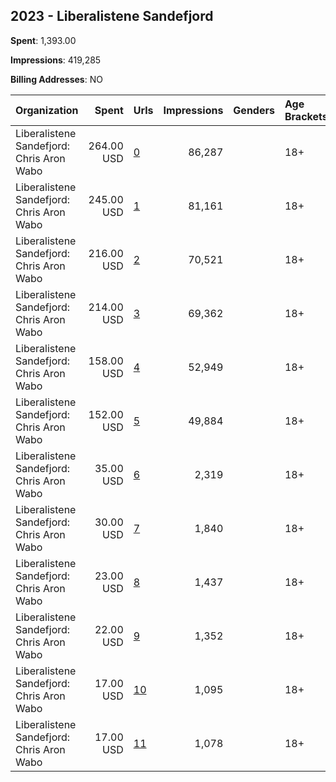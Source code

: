 ## 2023 - Liberalistene Sandefjord 
**Spent**: 1,393.00

**Impressions**: 419,285

**Billing Addresses**: NO

|Organization|Spent|Urls|Impressions|Genders|Age Brackets|Country Codes|
|:---|---:|:---|---:|:---|:---|:---|
|Liberalistene Sandefjord: Chris Aron Wabo|264.00 USD|[0](https://www.snap.com/political-ads/asset/d803774b0a31ee0b4a9a874e66eee7b79c85e76906ba32121922fd15733018fc?mediaType=mp4)|86,287||18+|norway|
|Liberalistene Sandefjord: Chris Aron Wabo|245.00 USD|[1](https://www.snap.com/political-ads/asset/90ee8cc76ade699eb6a9775ce4fbd8e6d2af9333596792eb10c41368eaf7127e?mediaType=mp4)|81,161||18+|norway|
|Liberalistene Sandefjord: Chris Aron Wabo|216.00 USD|[2](https://www.snap.com/political-ads/asset/acda48fb6b4779d974dfb0b34c30c617cf9c0dfdbb3eee1b55134615fd3f1050?mediaType=mp4)|70,521||18+|norway|
|Liberalistene Sandefjord: Chris Aron Wabo|214.00 USD|[3](https://www.snap.com/political-ads/asset/fdac0f05185c03dbd955e55aaf4b893cff9fe112c43c7bccaa8e592e3969d929?mediaType=mp4)|69,362||18+|norway|
|Liberalistene Sandefjord: Chris Aron Wabo|158.00 USD|[4](https://www.snap.com/political-ads/asset/c63b2245c2d2b4354b66d405945905f6fb7f24b7f7ad8babeb5245a593257c80?mediaType=mp4)|52,949||18+|norway|
|Liberalistene Sandefjord: Chris Aron Wabo|152.00 USD|[5](https://www.snap.com/political-ads/asset/68b44c0ff5b77cb964d3d00a10592b421331e3ea2e4c25d58c09fc7817f4ebcd?mediaType=mp4)|49,884||18+|norway|
|Liberalistene Sandefjord: Chris Aron Wabo|35.00 USD|[6](https://www.snap.com/political-ads/asset/4a1daf991cb48c04d339839764813d72d1565448caa695a5af9c3f74f7e49b02?mediaType=mp4)|2,319||18+|norway|
|Liberalistene Sandefjord: Chris Aron Wabo|30.00 USD|[7](https://www.snap.com/political-ads/asset/9f4917e58d5c9a737f5b6946c330e6e4592b1ca7ebe1dceae297c931a67e054b?mediaType=mp4)|1,840||18+|norway|
|Liberalistene Sandefjord: Chris Aron Wabo|23.00 USD|[8](https://www.snap.com/political-ads/asset/d1284b51508d70503cddb80f478a3ca1f09a543f7fb4db2e3e32256b7c7fa050?mediaType=mp4)|1,437||18+|norway|
|Liberalistene Sandefjord: Chris Aron Wabo|22.00 USD|[9](https://www.snap.com/political-ads/asset/3395cc407956d448b620ddbe3edf04a93fde2ba82d3a57cc9572b297120e591e?mediaType=mp4)|1,352||18+|norway|
|Liberalistene Sandefjord: Chris Aron Wabo|17.00 USD|[10](https://www.snap.com/political-ads/asset/e125de99bfaea4f4984b2c25500ed777cc18ebf29211a961de6e7edfedd7163c?mediaType=mp4)|1,095||18+|norway|
|Liberalistene Sandefjord: Chris Aron Wabo|17.00 USD|[11](https://www.snap.com/political-ads/asset/661279c529302e5ba9bf009c8aad0b6fb2fb7f580c1ebe2c63494d5971a3046c?mediaType=mp4)|1,078||18+|norway|
